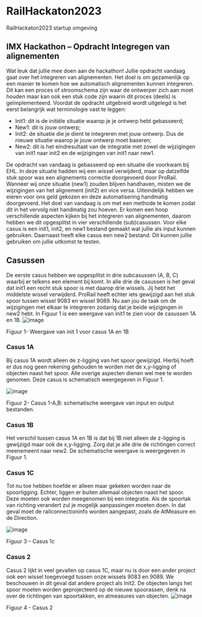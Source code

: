 # RailHackaton2023
RailHackaton2023 startup omgeving

## IMX Hackathon – Opdracht Integregen van alignementen
Wat leuk dat jullie mee doen aan de hackathon! Jullie opdracht vandaag gaat over het integreren van alignementen. Het doel is om gezamenlijk op een manier te komen hoe we automatisch alignementen kunnen integreren. Dit kan een proces of stroomschema zijn waar de ontwerper zich aan moet houden maar kan ook een stuk code zijn waarin dit proces (deels) is geïmplementeerd.
Voordat de opdracht uitgebreid wordt uitgelegd is het eerst belangrijk wat terminologie vast te leggen:
-	Init1: dit is de initiële situatie waarop je je ontwerp hebt gebasseerd;
-	New1: dit is jouw ontwerp; 
-	Init2: de situatie die je dient te integreren met jouw ontwerp. Dus de nieuwe situatie waarop je jouw ontwerp moet baseren;
-	New2: dit is het eindresultaat van de integratie met zowel de wijzigingen van init1 naar init2 en de wijzigingen van init1 naar new1.

De opdracht van vandaag is gebasseerd op een situatie die voorkwam bij EHL. In deze situatie hadden wij een wissel verwijderd, maar op datzelfde stuk spoor was een alignements correctie doorgevoerd door ProRail. Wanneer wij onze situatie (new1) zouden blijven handhaven, misten we de wijzigingen van het alignement (init2) en vice versa. Uiteindelijk hebben we eieren voor ons geld gekozen en deze automatisering handmatig doorgevoerd.
Het doel van vandaag is om met een methode te komen zodat dit in het vervolg niet handmatig zou hoeven. Er komen een hoop verschillende aspecten kijken bij het integreren van alignementen, daarom hebben we dit opgesplitst in vier verschillende (sub)casussen. Voor elke casus is een init1, init2, en new1 bestand gemaakt wat jullie als input kunnen gebruiken. Daarnaast heeft elke casus een new2 bestand. Dit kunnen jullie gebruiken om jullie uitkomst te testen.
## Casussen
De eerste casus hebben we opgesplitst in drie subcasussen (A, B, C) waarbij er telkens een element bij komt. In alle drie de casussen is het geval dat init1 een recht stuk spoor is met daarop drie wissels. Jij hebt het middelste wissel verwijderd. ProRail heeft echter iets gewijzigd aan het stuk spoor tussen wissel 9083 en wissel 9089. Nu aan jou de taak om de wijzigingen met elkaar te integreren zodanig dat je beide wijzigingen in new2 hebt. In Figuur 1 is een weergave van init1 te zien voor de casussen 1A en 1B.
![image](https://github.com/Sweco-NL/RailHackaton2023/assets/65706549/24d15c75-954a-4a03-b19a-1c22cc244722)


Figuur 1- Weergave van init 1 voor casus 1A en 1B
### Casus 1A
Bij casus 1A wordt alleen de z-ligging van het spoor gewijzigd. Hierbij hoeft er dus nog geen rekening gehouden te worden met de x,y-ligging of objecten naast het spoor. Alle overige aspecten dienen wel mee te worden genomen. Deze casus is schematisch weergegeven in Figuur 1.

 ![image](https://github.com/Sweco-NL/RailHackaton2023/assets/65706549/e0d07621-785e-4892-994f-5e61a13606fa)

Figuur 2- Casus 1-A,B: schematische weergave van input en output bestanden.
### Casus 1B
Het verschil tussen casus 1A en 1B is dat bij 1B niet alleen de z-ligging is gewijzigd maar ook de x,y-ligging. Zorg dat je alle drie de richtingen correct meenemeent naar new2. De schematische weergave is weergegeven in Figuur 1.
### Casus 1C
Tot nu toe hebben hoefde er alleen maar gekeken worden naar de spoorligging. Echter, liggen er buiten allemaal objecten naast het spoor. Deze moeten ook worden meegenomen bij een integratie. Als de spoortak van richting verandert zul je mogelijk aanpassingen moeten doen. In dat geval moet de railconnectioninfo worden aangepast, zoals de AtMeasure en de Direction.
 
![image](https://github.com/Sweco-NL/RailHackaton2023/assets/65706549/939e1b90-fbd0-402c-a997-c3bfeb5910b7)

Figuur 3 – Casus 1c

### Casus 2
Casus 2 lijkt in veel gevallen op casus 1C, maar nu is door een ander project ook een wissel toegevoegd tussen onze wissels 9083 en 9089. We beschouwen in dit geval dat andere project als Init2. De objecten langs het spoor moeten worden geprojecteerd op de nieuwe spoorassen, denk na over de richtingen van spoortakken, en atmeasures van objecten.
 ![image](https://github.com/Sweco-NL/RailHackaton2023/assets/65706549/0d7e0a23-d96d-4d41-8cfc-56aec843ad49)

Figuur 4 - Casus 2


